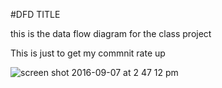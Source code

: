  #DFD TITLE


this is the data flow diagram for the class project

This is just to get my commnit rate up

![screen shot 2016-09-07 at 2 47 12 pm](https://cloud.githubusercontent.com/assets/21317646/18326211/544217ea-750a-11e6-9958-56ebfab6ce31.png)

